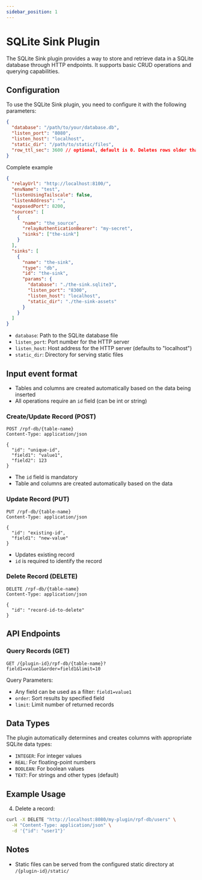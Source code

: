 ```yaml
---
sidebar_position: 1
---
```

# SQLite Sink Plugin

The SQLite Sink plugin provides a way to store and retrieve data in a SQLite database through HTTP endpoints. It supports basic CRUD operations and querying capabilities.

## Configuration

To use the SQLite Sink plugin, you need to configure it with the following parameters:

```json
{
  "database": "/path/to/your/database.db",
  "listen_port": "8080",
  "listen_host": "localhost",
  "static_dir": "/path/to/static/files",
  "row_ttl_sec": 3600 // optional, default is 0. Deletes rows older than this value.
}
```

Complete example

```json
{
  "relayUrl": "http://localhost:8100/",
  "envName": "test",
  "listenUsingTailscale": false,
  "listenAddress": "",
  "exposedPort": 8200,
  "sources": [
    {
      "name": "the_source",
      "relayAuthenticationBearer": "my-secret",
      "sinks": ["the-sink"]
    }
  ],
  "sinks": [
    {
      "name": "the-sink",
      "type": "db",
      "id": "the-sink",
      "params": {
        "database": "./the-sink.sqlite3",
        "listen_port": "8300",
        "listen_host": "localhost",
        "static_dir": "./the-sink-assets"
      }
    }
  ]
}
```

- `database`: Path to the SQLite database file
- `listen_port`: Port number for the HTTP server
- `listen_host`: Host address for the HTTP server (defaults to "localhost")
- `static_dir`: Directory for serving static files

## Input event format

- Tables and columns are created automatically based on the data being inserted
- All operations require an `id` field (can be int or string)

### Create/Update Record (POST)
```http
POST /rpf-db/{table-name}
Content-Type: application/json

{
  "id": "unique-id",
  "field1": "value1",
  "field2": 123
}
```
- The `id` field is mandatory
- Table and columns are created automatically based on the data

### Update Record (PUT)
```http
PUT /rpf-db/{table-name}
Content-Type: application/json

{
  "id": "existing-id",
  "field1": "new-value"
}
```
- Updates existing record
- `id` is required to identify the record

### Delete Record (DELETE)
```http
DELETE /rpf-db/{table-name}
Content-Type: application/json

{
  "id": "record-id-to-delete"
}
```

## API Endpoints

### Query Records (GET)
```http
GET /{plugin-id}/rpf-db/{table-name}?field1=value1&order=field1&limit=10
```

Query Parameters:
- Any field can be used as a filter: `field1=value1`
- `order`: Sort results by specified field
- `limit`: Limit number of returned records

## Data Types

The plugin automatically determines and creates columns with appropriate SQLite data types:
- `INTEGER`: For integer values
- `REAL`: For floating-point numbers
- `BOOLEAN`: For boolean values
- `TEXT`: For strings and other types (default)

## Example Usage

4. Delete a record:
```bash
curl -X DELETE "http://localhost:8080/my-plugin/rpf-db/users" \
  -H "Content-Type: application/json" \
  -d '{"id": "user1"}'
```

## Notes

- Static files can be served from the configured static directory at `/{plugin-id}/static/`
